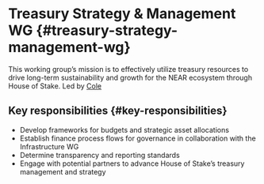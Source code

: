 # Treasury Strategy & Management WG {#treasury-strategy-management-wg}

This working group’s mission is to effectively utilize treasury resources to drive long-term sustainability and growth for the NEAR ecosystem through House of Stake.
Led by [Cole](https://x.com/404_cole)

## Key responsibilities {#key-responsibilities}

- Develop frameworks for budgets and strategic asset allocations
- Establish finance process flows for governance in collaboration with the Infrastructure WG
- Determine transparency and reporting standards
- Engage with potential partners to advance House of Stake’s treasury management and strategy
